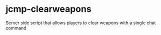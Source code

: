 # jcmp-clearweapons
Server side script that allows players to clear weapons with a single chat command
